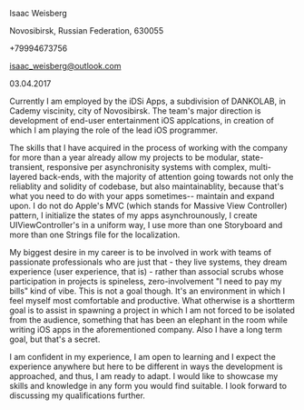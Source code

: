 Isaac Weisberg

Novosibirsk, Russian Federation, 630055

+79994673756

isaac_weisberg@outlook.com

03.04.2017

Currently I am employed by the iDSi Apps, a subdivision of DANKOLAB, in Cademy viscinity, city of Novosibirsk. The team's major direction is development of end-user entertainment iOS applcations, in creation of which I am playing the role of the lead iOS programmer.

The skills that I have acquired in the process of working with the company for more than a year already allow my projects to be modular, state-transient, responsive per asynchronisity systems with complex, multi-layered back-ends, with the majority of attention going towards not only the reliablity and solidity of codebase, but also maintainablity, because that's what you need to do with your apps sometimes-- maintain and expand upon. I do not do Apple's MVC (which stands for Massive View Controller) pattern, I initialize the states of my apps asynchrounously, I create UIViewController's in a uniform way, I use more than one Storyboard and more than one Strings file for the localization.

My biggest desire in my career is to be involved in work with teams of passionate professionals who are just that - they live systems, they dream experience (user experience, that is) - rather than associal scrubs whose participation in projects is spineless, zero-involvement "I need to pay my bills" kind of vibe. This is not a goal though. It's an environment in which I feel myself most comfortable and productive. What otherwise is a shortterm goal is to assist in spawning a project in which I am not forced to be isolated from the audience, something that has been an elephant in the room while writing iOS apps in the aforementioned company. Also I have a long term goal, but that's a secret.

I am confident in my experience, I am open to learning and I expect the experience anywhere but here to be different in ways the development is approached, and thus, I am ready to adapt. I would like to showcase my skills and knowledge in any form you would find suitable. I look forward to discussing my qualifications further.